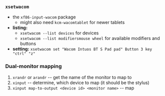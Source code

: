 ---
---

### `xsetwacom`
- the `xf86-input-wacom` package
	- might also need `kcm-wacomtablet` for newer tablets
- **listing:**
	- `xsetwacom --list devices` for devices
	- `xsetwacom --list modifiersmouse wheel` for available modifiers and buttons
- **setting:** `xsetwacom set "Wacom Intuos BT S Pad pad" Button 3 key "ctrl" "z"`

### Dual-monitor mapping
1. `xrandr` or `arandr` -- get the name of the monitor to map to
2. `xinput` -- determine, which device to map (it should be the stylus)
3. `xinput map-to-output <device id> <monitor name>` -- map
